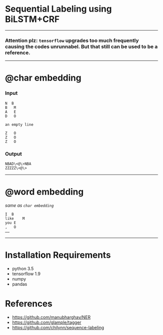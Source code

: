 # Sequential Labeling using BiLSTM+CRF
---
### Attention plz: `tensorflow` upgrades too much frequently causing the codes unrunnabel. But that still can be used to be a reference.
---
# @char embedding
### Input

```
N  B
B	M
A	E
D	O

an empty line

Z	O
Z	O
Z	O
```
### Output
```
NBAD\<@\>NBA
ZZZZZ\<@\>
```
---
# @word embedding
*same as `char embedding`*
```
I  B
like	M
you	E
,	O
……

```
---

# Installation Requirements
- python 3.5
- tensorflow 1.9
- numpy
- pandas

# References
- https://github.com/manubharghav/NER
- https://github.com/glample/tagger
- https://github.com/chilynn/sequence-labeling
